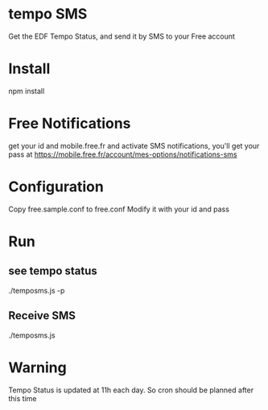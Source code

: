 # tempo SMS
Get the EDF Tempo Status, and send it by SMS to your Free account

# Install
npm install

# Free Notifications
get your id and mobile.free.fr and activate SMS notifications, you'll get your pass at https://mobile.free.fr/account/mes-options/notifications-sms 

# Configuration
Copy free.sample.conf to free.conf
Modify it with your id and pass

# Run 
## see tempo status
./temposms.js -p

## Receive SMS
./temposms.js

# Warning
Tempo Status is updated at 11h each day. So cron should be planned after this time

